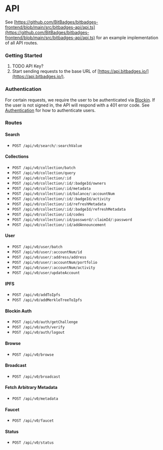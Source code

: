 # API

See [https://github.com/BitBadges/bitbadges-frontend/blob/main/src/bitbadges-api/api.ts](https://github.com/BitBadges/bitbadges-frontend/blob/main/src/bitbadges-api/api.ts) for an example implementation of all API routes.

### Getting Started

1. TODO API Key?
2. Start sending requests to the base URL of [https://api.bitbadges.io/](https://api.bitbadges.io/).

### Authentication

For certain requests, we require the user to be authenticated via [Blockin](http://127.0.0.1:5000/o/7VSYQvtb1QtdWFsEGoUn/s/AwjdYgEsUkK9cCca5DiU/). If the user is not signed in, the API will respond with a 401 error code. See [Authentication](authentication.md) for how to authenticate users.

### **Routes**

#### Search

* `POST /api/v0/search/:searchValue`

#### Collections

* `POST /api/v0/collection/batch`
* `POST /api/v0/collection/query`
* `POST /api/v0/collection/:id`
* `POST /api/v0/collection/:id/:badgeId/owners`
* `POST /api/v0/collection/:id/metadata`
* `POST /api/v0/collection/:id/balance/:accountNum`
* `POST /api/v0/collection/:id/:badgeId/activity`
* `POST /api/v0/collection/:id/refreshMetadata`
* `POST /api/v0/collection/:id/:badgeId/refreshMetadata`
* `POST /api/v0/collection/:id/codes`
* `POST /api/v0/collection/:id/password/:claimId/:password`
* `POST /api/v0/collection/:id/addAnnouncement`

#### User

* `POST /api/v0/user/batch`
* `POST /api/v0/user/:accountNum/id`
* `POST /api/v0/user/:address/address`
* `POST /api/v0/user/:accountNum/portfolio`
* `POST /api/v0/user/:accountNum/activity`
* `POST /api/v0/user/updateAccount`

#### IPFS

* `POST /api/v0/addToIpfs`
* `POST /api/v0/addMerkleTreeToIpfs`

#### Blockin Auth

* `POST /api/v0/auth/getChallenge`
* `POST /api/v0/auth/verify`
* `POST /api/v0/auth/logout`

#### Browse

* `POST /api/v0/browse`

#### Broadcast

* `POST /api/v0/broadcast`

#### Fetch Arbitrary Metadata

* `POST /api/v0/metadata`

#### Faucet

* `POST /api/v0/faucet`

#### Status

* `POST /api/v0/status`

